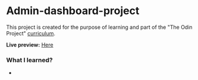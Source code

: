 # Admin-dashboard-project
This project is created for the purpose of learning and part of the "The Odin Project" [curriculum](https://theodinproject.com/).

**Live preview:** [Here]()

### What I learned?
- 
